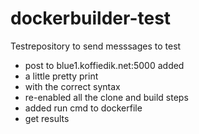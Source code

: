 dockerbuilder-test
==================

Testrepository to send messsages to test

* post to blue1.koffiedik.net:5000 added
* a little pretty print
* with the correct syntax
* re-enabled all the clone and build steps
* added run cmd to dockerfile
* get results
